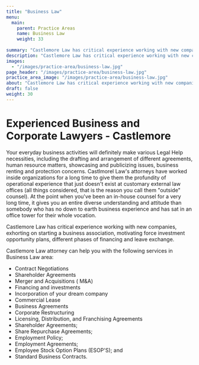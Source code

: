 ```yaml
---
title: "Business Law"
menu:
  main:
    parent: Practice Areas
    name: Business Law
    weight: 33
  
summary: "Castlemore Law has critical experience working with new companies, exhorting on starting a business association, motivating force investment opportunity plans, different phases of financing and leave exchange."
description: "Castlemore Law has critical experience working with new companies, exhorting on starting a business association, motivating force investment opportunity plans, different phases of financing and leave exchange."
images:
  - "/images/practice-area/business-law.jpg"
page_header: "/images/practice-area/business-law.jpg"
practice_area_image: "/images/practice-area/business-law.jpg"
about: "Castlemore Law has critical experience working with new companies, exhorting on starting a business association, motivating force investment opportunity plans, different phases of financing and leave exchange."
draft: false
weight: 30
---
```


# Experienced Business and Corporate Lawyers - Castlemore

Your everyday business activities will definitely make various Legal Help necessities, including the drafting and arrangement of different agreements, human resource matters, showcasing and publicizing issues, business renting and protection concerns. Castlmorel Law's attorneys have worked inside organizations for a long time to give them the profundity of operational experience that just doesn't exist at customary external law offices (all things considered, that is the reason you call them "outside" counsel). At the point when you've been an in-house counsel for a very long time, it gives you an entire diverse understanding and attitude than somebody who has no down to earth business experience and has sat in an office tower for their whole vocation.

Castlemore Law has critical experience working with new companies, exhorting on starting a business association, motivating force investment opportunity plans, different phases of financing and leave exchange.

Castlemore Law attorney can help you with the following services in Business Law area:

+ Contract Negotiations
+ Shareholder Agreements
+ Merger and Acquisitions ( M&A)
+ Financing and investments
+ Incorporation of your dream company
+ Commercial Lease
+ Business Agreements
+ Corporate Restructuring
+ Licensing, Distribution, and Franchising Agreements
+ Shareholder Agreements;
+ Share Repurchase Agreements;
+ Employment Policy;
+ Employment Agreements;
+ Employee Stock Option Plans (ESOP'S); and
+ Standard Business Contracts.
